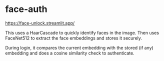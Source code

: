 # face-auth

https://face-unlock.streamlit.app/

This uses a HaarCascade to quickly identify faces in the image. Then uses FaceNet512 to extract the face embeddings and stores it securely. 

During login, it compares the current embedding with the stored (if any) embedding and does a cosine similarity check to authenticate.  
